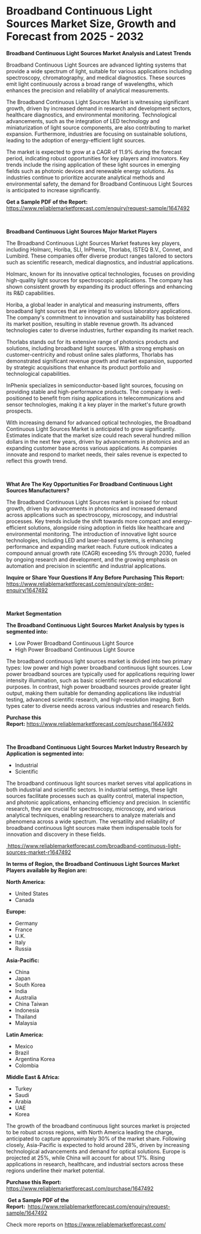 <p><h1>Broadband Continuous Light Sources Market Size, Growth and Forecast from 2025 - 2032</h1></p><p><strong>Broadband Continuous Light Sources Market Analysis and Latest Trends</strong></p>
<p><p>Broadband Continuous Light Sources are advanced lighting systems that provide a wide spectrum of light, suitable for various applications including spectroscopy, chromatography, and medical diagnostics. These sources emit light continuously across a broad range of wavelengths, which enhances the precision and reliability of analytical measurements.</p><p>The Broadband Continuous Light Sources Market is witnessing significant growth, driven by increased demand in research and development sectors, healthcare diagnostics, and environmental monitoring. Technological advancements, such as the integration of LED technology and miniaturization of light source components, are also contributing to market expansion. Furthermore, industries are focusing on sustainable solutions, leading to the adoption of energy-efficient light sources.</p><p>The market is expected to grow at a CAGR of 11.9% during the forecast period, indicating robust opportunities for key players and innovators. Key trends include the rising application of these light sources in emerging fields such as photonic devices and renewable energy solutions. As industries continue to prioritize accurate analytical methods and environmental safety, the demand for Broadband Continuous Light Sources is anticipated to increase significantly.</p></p>
<p><strong>Get a Sample PDF of the Report:&nbsp;</strong> <a href="https://www.reliablemarketforecast.com/enquiry/request-sample/1647492?utm_campaign=2450&utm_medium=2&utm_source=Github&utm_content=ia&utm_term=29032025&utm_id=broadband-continuous-light-sources">https://www.reliablemarketforecast.com/enquiry/request-sample/1647492</a></p>
<p>&nbsp;</p>
<p><strong>Broadband Continuous Light Sources Major Market Players</strong></p>
<p><p>The Broadband Continuous Light Sources Market features key players, including Holmarc, Horiba, SLI, InPhenix, Thorlabs, ISTEQ B.V., Connet, and Lumibird. These companies offer diverse product ranges tailored to sectors such as scientific research, medical diagnostics, and industrial applications.</p><p>Holmarc, known for its innovative optical technologies, focuses on providing high-quality light sources for spectroscopic applications. The company has shown consistent growth by expanding its product offerings and enhancing its R&D capabilities. </p><p>Horiba, a global leader in analytical and measuring instruments, offers broadband light sources that are integral to various laboratory applications. The company's commitment to innovation and sustainability has bolstered its market position, resulting in stable revenue growth. Its advanced technologies cater to diverse industries, further expanding its market reach.</p><p>Thorlabs stands out for its extensive range of photonics products and solutions, including broadband light sources. With a strong emphasis on customer-centricity and robust online sales platforms, Thorlabs has demonstrated significant revenue growth and market expansion, supported by strategic acquisitions that enhance its product portfolio and technological capabilities.</p><p>InPhenix specializes in semiconductor-based light sources, focusing on providing stable and high-performance products. The company is well-positioned to benefit from rising applications in telecommunications and sensor technologies, making it a key player in the market's future growth prospects.</p><p>With increasing demand for advanced optical technologies, the Broadband Continuous Light Sources Market is anticipated to grow significantly. Estimates indicate that the market size could reach several hundred million dollars in the next few years, driven by advancements in photonics and an expanding customer base across various applications. As companies innovate and respond to market needs, their sales revenue is expected to reflect this growth trend.</p></p>
<p>&nbsp;</p>
<p><strong>What Are The Key Opportunities For Broadband Continuous Light Sources Manufacturers?</strong></p>
<p><p>The Broadband Continuous Light Sources market is poised for robust growth, driven by advancements in photonics and increased demand across applications such as spectroscopy, microscopy, and industrial processes. Key trends include the shift towards more compact and energy-efficient solutions, alongside rising adoption in fields like healthcare and environmental monitoring. The introduction of innovative light source technologies, including LED and laser-based systems, is enhancing performance and expanding market reach. Future outlook indicates a compound annual growth rate (CAGR) exceeding 5% through 2030, fueled by ongoing research and development, and the growing emphasis on automation and precision in scientific and industrial applications.</p></p>
<p><strong>Inquire or Share Your Questions If Any Before Purchasing This Report:</strong> <a href="https://www.reliablemarketforecast.com/enquiry/pre-order-enquiry/1647492?utm_campaign=2450&utm_medium=2&utm_source=Github&utm_content=ia&utm_term=29032025&utm_id=broadband-continuous-light-sources">https://www.reliablemarketforecast.com/enquiry/pre-order-enquiry/1647492</a></p>
<p>&nbsp;</p>
<p><strong>Market Segmentation</strong></p>
<p><strong>The Broadband Continuous Light Sources Market Analysis by types is segmented into:</strong></p>
<p><ul><li>Low Power Broadband Continuous Light Source</li><li>High Power Broadband Continuous Light Source</li></ul></p>
<p><p>The broadband continuous light sources market is divided into two primary types: low power and high power broadband continuous light sources. Low power broadband sources are typically used for applications requiring lower intensity illumination, such as basic scientific research and educational purposes. In contrast, high power broadband sources provide greater light output, making them suitable for demanding applications like industrial testing, advanced scientific research, and high-resolution imaging. Both types cater to diverse needs across various industries and research fields.</p></p>
<p><strong>Purchase this Report:&nbsp;</strong><a href="https://www.reliablemarketforecast.com/purchase/1647492?utm_campaign=2450&utm_medium=2&utm_source=Github&utm_content=ia&utm_term=29032025&utm_id=broadband-continuous-light-sources">https://www.reliablemarketforecast.com/purchase/1647492</a></p>
<p>&nbsp;</p>
<p><strong>The Broadband Continuous Light Sources Market Industry Research by Application is segmented into:</strong></p>
<p><ul><li>Industrial</li><li>Scientific</li></ul></p>
<p><p>The broadband continuous light sources market serves vital applications in both industrial and scientific sectors. In industrial settings, these light sources facilitate processes such as quality control, material inspection, and photonic applications, enhancing efficiency and precision. In scientific research, they are crucial for spectroscopy, microscopy, and various analytical techniques, enabling researchers to analyze materials and phenomena across a wide spectrum. The versatility and reliability of broadband continuous light sources make them indispensable tools for innovation and discovery in these fields.</p></p>
<p><a href="https://www.reliablemarketforecast.com/broadband-continuous-light-sources-market-r1647492?utm_campaign=2450&utm_medium=2&utm_source=Github&utm_content=ia&utm_term=29032025&utm_id=broadband-continuous-light-sources">&nbsp;https://www.reliablemarketforecast.com/broadband-continuous-light-sources-market-r1647492</a></p>
<p><strong>In terms of Region, the Broadband Continuous Light Sources Market Players available by Region are:</strong></p>
<p>
    <p> <strong> North America: </strong>
        <ul>
            <li>United States</li>
            <li>Canada</li>
        </ul>
        </p> 
    <p> <strong> Europe: </strong>
        <ul>
            <li>Germany</li>
            <li>France</li>
            <li>U.K.</li>
            <li>Italy</li>
            <li>Russia</li>
        </ul>
        </p> 
    <p> <strong> Asia-Pacific: </strong>
        <ul>
            <li>China</li>
            <li>Japan</li>
            <li>South Korea</li>
            <li>India</li>
            <li>Australia</li>
            <li>China Taiwan</li>
            <li>Indonesia</li>
            <li>Thailand</li>
            <li>Malaysia</li>
        </ul>
        </p> 
    <p> <strong> Latin America: </strong>
        <ul>
            <li>Mexico</li>
            <li>Brazil</li>
            <li>Argentina Korea</li>
            <li>Colombia</li>
        </ul>
        </p> 
    <p> <strong> Middle East & Africa: </strong>
        <ul>
            <li>Turkey</li>
            <li>Saudi</li>
            <li>Arabia</li>
            <li>UAE</li>
            <li>Korea</li>
        </ul>
    </p>
    </p>
<p><p>The growth of the broadband continuous light sources market is projected to be robust across regions, with North America leading the charge, anticipated to capture approximately 30% of the market share. Following closely, Asia-Pacific is expected to hold around 28%, driven by increasing technological advancements and demand for optical solutions. Europe is projected at 25%, while China will account for about 17%. Rising applications in research, healthcare, and industrial sectors across these regions underline their market potential.</p></p>
<p><strong>Purchase this Report: </strong><a href="https://www.reliablemarketforecast.com/purchase/1647492?utm_campaign=2450&utm_medium=2&utm_source=Github&utm_content=ia&utm_term=29032025&utm_id=broadband-continuous-light-sources">https://www.reliablemarketforecast.com/purchase/1647492</a></p>
<p>&nbsp;<strong>Get a Sample PDF of the Report:&nbsp;&nbsp;</strong><a href="https://www.reliablemarketforecast.com/enquiry/request-sample/1647492?utm_campaign=2450&utm_medium=2&utm_source=Github&utm_content=ia&utm_term=29032025&utm_id=broadband-continuous-light-sources">https://www.reliablemarketforecast.com/enquiry/request-sample/1647492</a></p>
<p><strong></strong></p>
<p>Check more reports on <a href="https://www.reliablemarketforecast.com/?utm_campaign=2450&utm_medium=2&utm_source=Github&utm_content=ia&utm_term=29032025&utm_id=broadband-continuous-light-sources">https://www.reliablemarketforecast.com/</a></p>